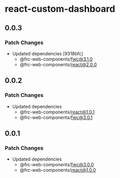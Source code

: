 # react-custom-dashboard

## 0.0.3

### Patch Changes

- Updated dependencies [9318bfc]
  - @frc-web-components/fwc@3.1.0
  - @frc-web-components/react@2.0.0

## 0.0.2

### Patch Changes

- Updated dependencies
  - @frc-web-components/react@1.0.1
  - @frc-web-components/fwc@3.0.1

## 0.0.1

### Patch Changes

- Updated dependencies
  - @frc-web-components/fwc@3.0.0
  - @frc-web-components/react@1.0.0
